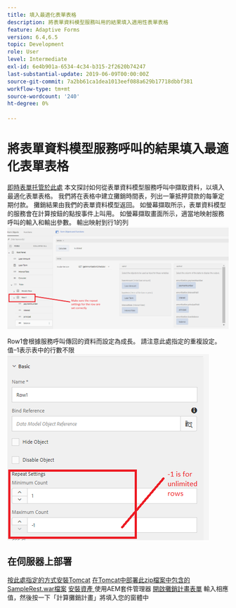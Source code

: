 ```yaml
---
title: 填入最適化表單表格
description: 將表單資料模型服務叫用的結果填入適用性表單表格
feature: Adaptive Forms
version: 6.4,6.5
topic: Development
role: User
level: Intermediate
exl-id: 6e4b901a-6534-4c34-b315-2f2620b74247
last-substantial-update: 2019-06-09T00:00:00Z
source-git-commit: 7a2bb61ca1dea1013eef088a629b17718dbbf381
workflow-type: tm+mt
source-wordcount: '240'
ht-degree: 0%

---
```


# 將表單資料模型服務呼叫的結果填入最適化表單表格

[即時表單托管於此處](https://forms.enablementadobe.com/content/dam/formsanddocuments/amortization/jcr:content?wcmmode=disabled)
本文探討如何從表單資料模型服務呼叫中擷取資料，以填入最適化表單表格。 我們將在表格中建立攤銷時間表，列出一筆抵押貸款的每筆定期付款。 攤銷結果由我們的表單資料模型返回。 如螢幕擷取所示，表單資料模型的服務會在計算按鈕的點按事件上叫用。 如螢幕擷取畫面所示，適當地映射服務呼叫的輸入和輸出參數。 輸出映射到行1的列
![cleckevent](assets/amortization.PNG)

Row1會根據服務呼叫傳回的資料而設定為成長。 請注意此處指定的重複設定。 值–1表示表中的行數不限
![列1](assets/rowconfiguration.PNG)

## 在伺服器上部署

[按此處指定的方式安裝Tomcat](/help/forms/ic-print-channel-tutorial/set-up-tomcat.md)
[在Tomcat中部署此zip檔案中包含的SampleRest.war檔案](assets/sample-rest.zip)
[安裝資產 ](assets/amortizationschedule.zip) 使用AEM套件管理器
[開啟攤銷計畫表單](http://localhost:4502/content/dam/formsanddocuments/amortization/jcr:content?wcmmode=disabled)
輸入相應值，然後按一下「計算攤銷計畫」將填入您的窗體中
